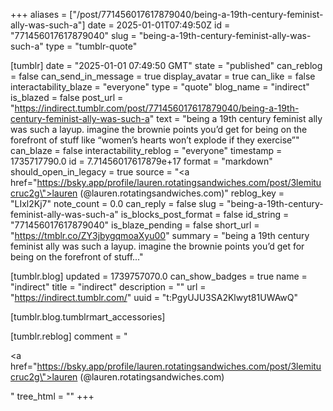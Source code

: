 +++
aliases = ["/post/771456017617879040/being-a-19th-century-feminist-ally-was-such-a"]
date = 2025-01-01T07:49:50Z
id = "771456017617879040"
slug = "being-a-19th-century-feminist-ally-was-such-a"
type = "tumblr-quote"

[tumblr]
date = "2025-01-01 07:49:50 GMT"
state = "published"
can_reblog = false
can_send_in_message = true
display_avatar = true
can_like = false
interactability_blaze = "everyone"
type = "quote"
blog_name = "indirect"
is_blazed = false
post_url = "https://indirect.tumblr.com/post/771456017617879040/being-a-19th-century-feminist-ally-was-such-a"
text = "being a 19th century feminist ally was such a layup. imagine the brownie points you&rsquo;d get for being on the forefront of stuff like &ldquo;women&rsquo;s hearts won&rsquo;t explode if they exercise&rdquo;"
can_blaze = false
interactability_reblog = "everyone"
timestamp = 1735717790.0
id = 7.71456017617879e+17
format = "markdown"
should_open_in_legacy = true
source = "<a href=\"https://bsky.app/profile/lauren.rotatingsandwiches.com/post/3lemitucruc2g\">lauren (@lauren.rotatingsandwiches.com)</a>"
reblog_key = "LIxl2Kj7"
note_count = 0.0
can_reply = false
slug = "being-a-19th-century-feminist-ally-was-such-a"
is_blocks_post_format = false
id_string = "771456017617879040"
is_blaze_pending = false
short_url = "https://tmblr.co/ZY3jbygqmoaXyu00"
summary = "being a 19th century feminist ally was such a layup. imagine the brownie points you’d get for being on the forefront of stuff..."

[tumblr.blog]
updated = 1739757070.0
can_show_badges = true
name = "indirect"
title = "indirect"
description = ""
url = "https://indirect.tumblr.com/"
uuid = "t:PgyUJU3SA2Klwyt81UWAwQ"

[tumblr.blog.tumblrmart_accessories]

[tumblr.reblog]
comment = "<p><a href=\"https://bsky.app/profile/lauren.rotatingsandwiches.com/post/3lemitucruc2g\">lauren (@lauren.rotatingsandwiches.com)</a></p>"
tree_html = ""
+++
